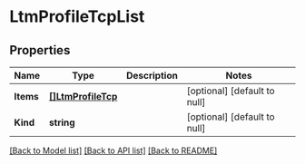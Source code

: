# LtmProfileTcpList

## Properties
Name | Type | Description | Notes
------------ | ------------- | ------------- | -------------
**Items** | [**[]LtmProfileTcp**](ltm_profile_tcp.md) |  | [optional] [default to null]
**Kind** | **string** |  | [optional] [default to null]

[[Back to Model list]](../README.md#documentation-for-models) [[Back to API list]](../README.md#documentation-for-api-endpoints) [[Back to README]](../README.md)


